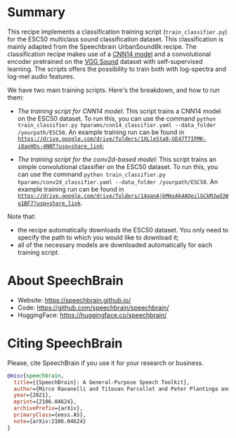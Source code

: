 # Summary

This recipe implements a classification training script (`train_classifier.py`) for the ESC50 multiclass sound classification dataset. This classification is mainly adapted from the Speechbrain UrbanSound8k recipe. The classification recipe makes use of a [CNN14 model](https://arxiv.org/abs/1912.10211) and a convolutional encoder pretrained on the [VGG Sound](https://www.robots.ox.ac.uk/~vgg/data/vggsound/) dataset with self-supervised learning. The scripts offers the possibility to train both with log-spectra and log-mel audio features.

We have two main training scripts. Here's the breakdown, and how to run them:

- *The training script for CNN14 model:* This script trains a CNN14 model on the ESC50 dataset. To run this, you can use the command `python train_classifier.py hparams/cnn14_classifier.yaml --data_folder /yourpath/ESC50`. An example training run can be found in [`https://drive.google.com/drive/folders/1XLleSta8-GE47T7IFMK-i8apHOs-4NNT?usp=share_link`](https://drive.google.com/drive/folders/1XLleSta8-GE47T7IFMK-i8apHOs-4NNT?usp=share_link);

- *The training script for the conv2d-based model:* This script trains an simple convolutional classifier on the ESC50 dataset. To run this, you can use the command `python train_classifier.py hparams/conv2d_classifier.yaml --data_folder /yourpath/ESC50`. An example training run can be found in [`https://drive.google.com/drive/folders/14qanAjkMmsAk4AQeilGCkMJwdJWo1BF7?usp=share_link`](https://drive.google.com/drive/folders/14qanAjkMmsAk4AQeilGCkMJwdJWo1BF7?usp=share_link).

Note that:
  - the recipe automatically downloads the ESC50 dataset. You only need to specify the path to which you would like to download it;
  - all of the necessary models are downloaded automatically for each training script.

# **About SpeechBrain**
- Website: https://speechbrain.github.io/
- Code: https://github.com/speechbrain/speechbrain/
- HuggingFace: https://huggingface.co/speechbrain/


# **Citing SpeechBrain**
Please, cite SpeechBrain if you use it for your research or business.

```bibtex
@misc{speechbrain,
  title={{SpeechBrain}: A General-Purpose Speech Toolkit},
  author={Mirco Ravanelli and Titouan Parcollet and Peter Plantinga and Aku Rouhe and Samuele Cornell and Loren Lugosch and Cem Subakan and Nauman Dawalatabad and Abdelwahab Heba and Jianyuan Zhong and Ju-Chieh Chou and Sung-Lin Yeh and Szu-Wei Fu and Chien-Feng Liao and Elena Rastorgueva and François Grondin and William Aris and Hwidong Na and Yan Gao and Renato De Mori and Yoshua Bengio},
  year={2021},
  eprint={2106.04624},
  archivePrefix={arXiv},
  primaryClass={eess.AS},
  note={arXiv:2106.04624}
}
```
